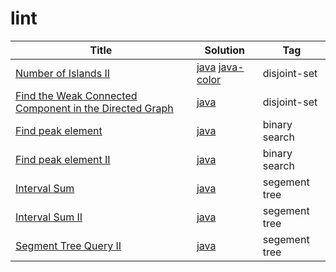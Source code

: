 # lint
| Title | Solution | Tag |
| ----- | -------- | ---------- |
|[Number of Islands II](http://www.lintcode.com/en/problem/number-of-islands-ii/#)| [java](lint/number_of_islands_ii/DisjointSet.java ) [java-color](lint/number_of_islands_ii/Color.java )|disjoint-set|
|[Find the Weak Connected Component in the Directed Graph](http://www.lintcode.com/en/problem/find-the-weak-connected-component-in-the-directed-graph/)| [java](lint/find_the_weak_connected_component/Solution.java)|disjoint-set|
|[Find peak element](http://www.lintcode.com/en/problem/find-peak-element/)|[java](lint/find_peak_element/Solution.java)|binary search|
|[Find peak element II](http://www.lintcode.com/en/problem/find-peak-element-ii/)|[java](lint/find_peak_element_ii/Solution.java)|binary search|
|[Interval Sum](http://www.lintcode.com/en/problem/interval-sum/#)|[java](lint/interval_sum/Solution.java)|segement tree|
|[Interval Sum II](http://www.lintcode.com/en/problem/interval-sum-ii)|[java](lint/interval_sum_ii/Solution.java)|segement tree|
|[Segment Tree Query II](http://www.lintcode.com/en/problem/segment-tree-query-ii)|[java](lint/segment_tree_query_ii/Solution.java)|segement tree|


